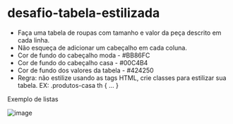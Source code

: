 # desafio-tabela-estilizada

- Faça uma tabela de roupas com tamanho e valor da peça descrito em cada
linha.
- Não esqueça de adicionar um cabeçalho em cada coluna.
- Cor de fundo do cabeçalho moda - #BB86FC
- Cor de fundo do cabeçalho casa - #00C4B4
- Cor de fundo dos valores da tabela - #424250
- Regra: não estilize usando as tags HTML, crie classes para estilizar sua tabela.
EX: .produtos-casa th { … }

Exemplo de listas

![image](https://user-images.githubusercontent.com/105254888/172265466-1510ad25-0e2a-4eb8-9231-e271822b5e94.png)
